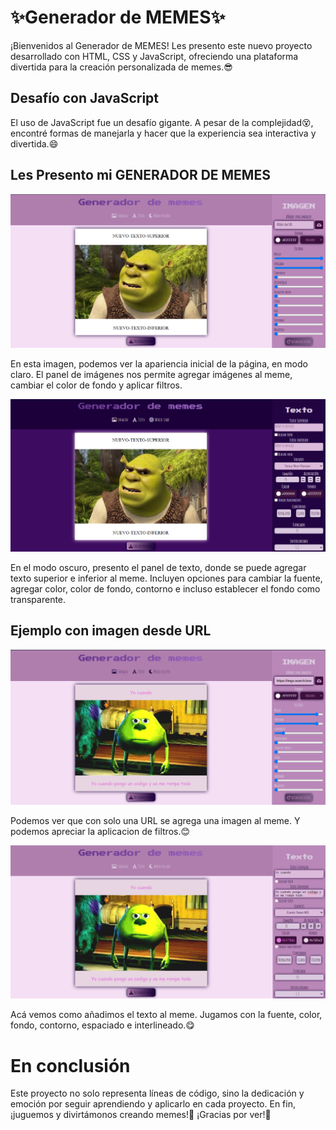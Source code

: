# ✨Generador de MEMES✨

¡Bienvenidos al Generador de MEMES! Les presento este nuevo proyecto desarrollado con HTML, CSS y JavaScript, ofreciendo una plataforma divertida para la creación personalizada de memes.😎

## Desafío con JavaScript

El uso de JavaScript fue un desafío gigante. A pesar de la complejidad😵, encontré formas de manejarla y hacer que la experiencia sea interactiva y divertida.😄

## Les Presento mi GENERADOR DE MEMES

![Mi pagina](Imagenes/modoclaro.png)

En esta imagen, podemos ver la apariencia inicial de la página, en modo claro. El panel de imágenes nos permite agregar imágenes al meme, cambiar el color de fondo y aplicar filtros.

![Modo oscuro](Imagenes/modooscuro.png)

En el modo oscuro, presento el panel de texto, donde se puede agregar texto superior e inferior al meme. Incluyen opciones para cambiar la fuente, agregar color, color de fondo, contorno e incluso establecer el fondo como transparente.

## Ejemplo con imagen desde URL

![ImagenURL](Imagenes/memeimagen.png)

Podemos ver que con solo una URL se agrega una imagen al meme. Y podemos apreciar la aplicacion de filtros.😊

![TextoMeme](Imagenes/memetexto.png)

Acá vemos como añadimos el texto al meme. Jugamos con la fuente, color, fondo, contorno, espaciado e interlineado.😋

# En conclusión

Este proyecto no solo representa líneas de código, sino la dedicación y emoción por seguir aprendiendo y aplicarlo en cada proyecto. En fin, ¡juguemos y divirtámonos creando memes!🥰
¡Gracias por ver!🤍
